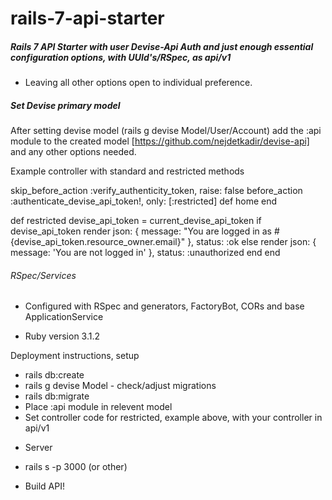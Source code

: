 # rails-7-api-starter

##### Rails 7 API Starter with user Devise-Api Auth and just enough essential configuration options, with UUId's/RSpec, as api/v1

- Leaving all other options open to individual preference.

##### Set Devise primary model

After setting devise model (rails g devise Model/User/Account) add the :api module to the created model [https://github.com/nejdetkadir/devise-api] and any other options needed.

Example controller with standard and restricted methods

skip_before_action :verify_authenticity_token, raise: false
before_action :authenticate_devise_api_token!, only: [:restricted]
def home
end

def restricted
devise_api_token = current_devise_api_token
if devise_api_token
render json: { message: "You are logged in as #{devise_api_token.resource_owner.email}" }, status: :ok
else
render json: { message: 'You are not logged in' }, status: :unauthorized
end
end

###### RSpec/Services

- Configured with RSpec and generators, FactoryBot, CORs and base ApplicationService

* Ruby version
  3.1.2

Deployment instructions, setup

- rails db:create
- rails g devise Model - check/adjust migrations
- rails db:migrate
- Place :api module in relevent model
- Set controller code for restricted, example above, with your controller in api/v1

* Server

- rails s -p 3000 (or other)

- Build API!
